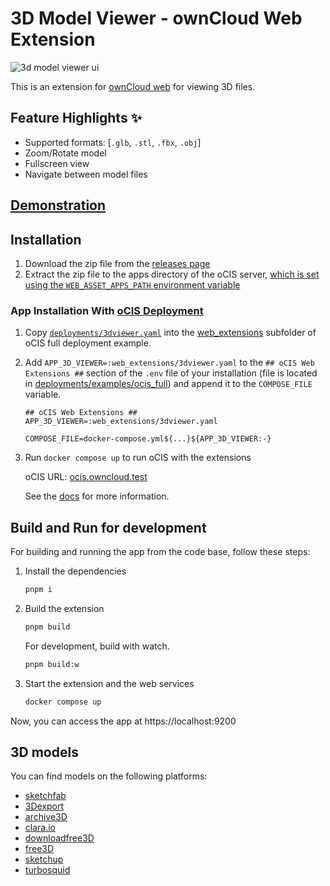 # 3D Model Viewer - ownCloud Web Extension

![3d model viewer ui](./docs/ss-light.png)

This is an extension for [ownCloud web](https://github.com/owncloud/web) for viewing 3D files.

## Feature Highlights ✨

- Supported formats: [`.glb`, `.stl`, `.fbx`, `.obj`]
- Zoom/Rotate model
- Fullscreen view
- Navigate between model files

## [Demonstration](https://ocis.in-nepal.de/s/dSlOHjJcQSYuPxV)

## Installation

1. Download the zip file from the [releases page](https://github.com/saw-jan/web-app-3dmodel-viewer/releases)
2. Extract the zip file to the apps directory of the oCIS server, [which is set using the `WEB_ASSET_APPS_PATH` environment variable](https://doc.owncloud.com/ocis/next/deployment/webui/webui-customisation.html#extend-web-ui-with-apps)

### App Installation With [oCIS Deployment](https://github.com/owncloud/ocis/tree/master/deployments/examples/ocis_full)

1. Copy [`deployments/3dviewer.yaml`](./deployments/3dviewer.yaml) into the [web_extensions](https://github.com/owncloud/ocis/tree/master/deployments/examples/ocis_full/web_extensions)
   subfolder of oCIS full deployment example.
2. Add `APP_3D_VIEWER=:web_extensions/3dviewer.yaml` to the `## oCIS Web Extensions ##` section of the `.env` file of your installation (file is located in [deployments/examples/ocis_full](https://github.com/owncloud/ocis/tree/master/deployments/examples/ocis_full)) and append it to the `COMPOSE_FILE` variable.

   ```env
   ## oCIS Web Extensions ##
   APP_3D_VIEWER=:web_extensions/3dviewer.yaml

   COMPOSE_FILE=docker-compose.yml${...}${APP_3D_VIEWER:-}
   ```

3. Run `docker compose up` to run oCIS with the extensions

   oCIS URL: [ocis.owncloud.test](https://ocis.owncloud.test)

   See the [docs](https://github.com/owncloud/ocis/tree/master/deployments/examples/ocis_full) for more information.

## Build and Run for development

For building and running the app from the code base, follow these steps:

1. Install the dependencies

   ```bash
   pnpm i
   ```

2. Build the extension

   ```bash
   pnpm build
   ```

   For development, build with watch.

   ```bash
   pnpm build:w
   ```

3. Start the extension and the web services

   ```bash
   docker compose up
   ```

Now, you can access the app at https://localhost:9200

## 3D models

You can find models on the following platforms:

- [sketchfab](https://sketchfab.com/)
- [3Dexport](https://3dexport.com/free-3d-models)
- [archive3D](https://archive3d.net/)
- [clara.io](https://clara.io/library)
- [downloadfree3D](https://downloadfree3d.com/file-format/glb/)
- [free3D](https://free3d.com/)
- [sketchup](https://3dwarehouse.sketchup.com/)
- [turbosquid](https://www.turbosquid.com/Search/3D-Models/free)

